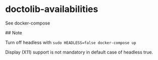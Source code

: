 # doctolib-availabilities

See docker-compose

## Note

Turn off headless with `sudo HEADLESS=false docker-compose up`

Display (X11) support is not mandatory in default case of headless true.

